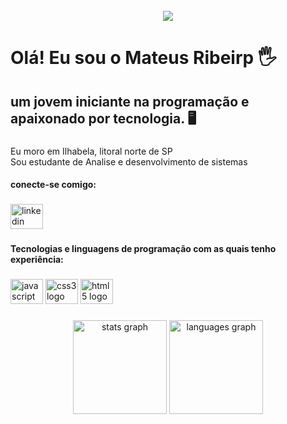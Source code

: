 <br clear="both">

<div align="center">
  <img src="https://profile-counter.glitch.me/SonecaS2/count.svg?"  />
</div>

###

<h1 align="left">Olá! Eu sou o Mateus Ribeirp 🖐️</h1>

###

<h2 align="left"> um jovem iniciante na programação e apaixonado por tecnologia. 🖥️</h2>

###

<p align="left">Eu moro em Ilhabela, litoral norte de SP<br>Sou estudante de Analise e desenvolvimento de sistemas 

<h4 align="left">conecte-se comigo:</h4>

###

<div align="left">
  <a href="https://www.linkedin.com/in/huan-dos-santos-salom%C3%A3o-672115213/" target="_blank">
    <img src="https://raw.githubusercontent.com/maurodesouza/profile-readme-generator/master/src/assets/icons/social/linkedin/default.svg" width="52" height="40" alt="linkedin logo"  />
  </a>
</div>

###

<h4 align="left">Tecnologias e linguagens de programação com as quais tenho experiência:</h4>

###

<div align="left">
  <img src="https://cdn.jsdelivr.net/gh/devicons/devicon/icons/javascript/javascript-original.svg" height="40" width="52" alt="javascript logo"  />
  <img src="https://cdn.jsdelivr.net/gh/devicons/devicon/icons/css3/css3-original.svg" height="40" width="52" alt="css3 logo"  />
  <img src="https://cdn.jsdelivr.net/gh/devicons/devicon/icons/html5/html5-original.svg" height="40" width="52" alt="html5 logo"  />
</div>

###



<div align="center">
  <img src="https://github-readme-stats.vercel.app/api?hide_title=false&hide_rank=false&show_icons=true&include_all_commits=true&count_private=true&disable_animations=false&theme=dracula&locale=en&hide_border=false&username=SonecaS2" height="150" alt="stats graph"  />
  <img src="https://github-readme-stats.vercel.app/api/top-langs?locale=en&hide_title=false&layout=compact&card_width=320&langs_count=5&theme=dracula&hide_border=false&username=SonecaS2" height="150" alt="languages graph"  />
</div>

###
